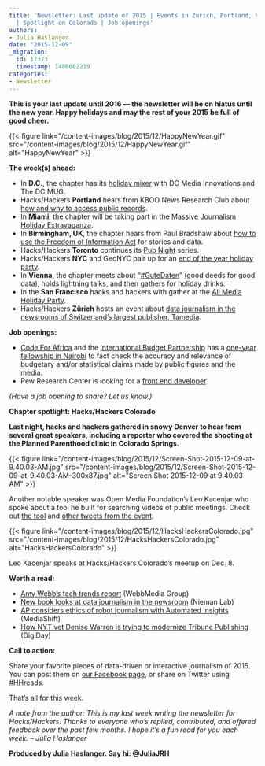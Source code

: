 ```yaml
---
title: 'Newsletter: Last update of 2015 | Events in Zurich, Portland, Vienna and more
  | Spotlight on Colorado | Job openings'
authors:
- Julia Haslanger
date: "2015-12-09"
_migration:
  id: 17373
  timestamp: 1486602219
categories:
- Newsletter
---
```


**This is your last update until 2016 — the newsletter will be on hiatus until the new year. Happy holidays and may the rest of your 2015 be full of good cheer.**

{{< figure link="/content-images/blog/2015/12/HappyNewYear.gif" src="/content-images/blog/2015/12/HappyNewYear.gif" alt="HappyNewYear" >}}

**The week(s) ahead:**

  * In **D.C.**, the chapter has its [holiday mixer][1] with DC Media Innovations and The DC MUG. 
  * Hacks/Hackers **Portland** hears from KBOO News Research Club about [how and why to access public records][2]. 
  * In **Miami**, the chapter will be taking part in the [Massive Journalism Holiday Extravaganza][3]. 
  * In **Birmingham, UK**, the chapter hears from Paul Bradshaw about [how to use the Freedom of Information Act][4] for stories and data. 
  * Hacks/Hackers **Toronto** continues its [Pub Night][5] series. 
  * Hacks/Hackers **NYC** and GeoNYC pair up for an [end of the year holiday party][6]. 
  * In **Vienna**, the chapter meets about “[#GuteDaten][7]” (good deeds for good data), holds lightning talks, and then gathers for holiday drinks. 
  * In the **San Francisco** hacks and hackers with gather at the [All Media Holiday Party][8].
  * Hacks/Hackers **Zürich** hosts an event about [data journalism in the newsrooms of Switzerland&#8217;s largest publisher, Tamedia][9].

**Job openings:**

  * [Code For Africa][10] and the [International Budget Partnership][11] has a [one-year fellowship in Nairobi][12] to fact check the accuracy and relevance of budgetary and/or statistical claims made by public figures and the media.
  * Pew Research Center is looking for a [front end developer][13].

_(Have a job opening to share? Let us know.)_

**Chapter spotlight: Hacks/Hackers Colorado**

**Last night, hacks and hackers gathered in snowy Denver to hear from several great speakers, including a reporter who covered the shooting at the Planned Parenthood clinic in Colorado Springs.**

{{< figure link="/content-images/blog/2015/12/Screen-Shot-2015-12-09-at-9.40.03-AM.jpg" src="/content-images/blog/2015/12/Screen-Shot-2015-12-09-at-9.40.03-AM-300x87.jpg" alt="Screen Shot 2015-12-09 at 9.40.03 AM" >}}

Another notable speaker was Open Media Foundation’s Leo Kacenjar who spoke about a tool he built for searching videos of public meetings. Check out [the tool][14] and [other tweets from the event][15].  

{{< figure link="/content-images/blog/2015/12/HacksHackersColorado.jpg" src="/content-images/blog/2015/12/HacksHackersColorado.jpg" alt="HacksHackersColorado" >}}

Leo Kacenjar speaks at Hacks/Hackers Colorado’s meetup on Dec. 8.

**Worth a read:**

  * [Amy Webb’s tech trends report][16] (WebbMedia Group)
  * [New book looks at data journalism in the newsroom][17] (Nieman Lab) 
  * [AP considers ethics of robot journalism with Automated Insights][18] (MediaShift)
  * [How NYT vet Denise Warren is trying to modernize Tribune Publishing][19] (DigiDay)

**Call to action:**

Share your favorite pieces of data-driven or interactive journalism of 2015. You can post them on [our Facebook page][20], or share on Twitter using [#HHreads][21].

That’s all for this week.

_A note from the author: This is my last week writing the newsletter for Hacks/Hackers. Thanks to everyone who’s replied, contributed, and offered feedback over the past few months. I hope it’s a fun read for you each week. &#8211; Julia Haslanger_

**Produced by Julia Haslanger. Say hi: @JuliaJRH**

 [1]: http://www.meetup.com/Hacks-Hackers-DC/events/226866386/
 [2]: http://www.meetup.com/HacksHackersPDX/events/227152601/
 [3]: http://www.meetup.com/Hacks-Hackers-Miami/events/226699928/
 [4]: http://www.meetup.com/Hacks-Hackers-Birmingham/events/227182235/
 [5]: http://www.meetup.com/Hacks-Hackers-Toronto/events/225210634/
 [6]: http://www.meetup.com/hacks-hackers-nyc/events/227231753/
 [7]: http://www.meetup.com/Hacks-Hackers-Vienna/events/227189558/
 [8]: http://www.meetup.com/hacksandhackers/events/227281070/
 [9]: http://www.meetup.com/Hacks-Hackers-Zurich/events/227160418/
 [10]: https://www.facebook.com/CodeForAfrica/
 [11]: https://www.facebook.com/InternationalBudgetPartnership/
 [12]: http://opportunities.codeforafrica.org/fact-check-fellowship-kenya/
 [13]: http://www.pewresearch.org/about/careers/front-end-developer-javascriptangular/
 [14]: http://www.shesaidhesaidproject.org/
 [15]: https://twitter.com/HacksHackersCO
 [16]: http://webbmediagroup.com/2016-trends
 [17]: http://www.niemanlab.org/2015/12/collaboration-computer-help-and-coding-a-new-book-looks-at-data-journalism-in-the-newsroom/
 [18]: http://mediashift.org/2015/12/the-ap-considers-ethics-of-robot-journalism-with-automated-insights/
 [19]: http://digiday.com/publishers/new-york-times-vet-denise-warren-trying-modernize-tribune-publishing/
 [20]: https://www.facebook.com/HacksHackers/
 [21]: https://twitter.com/search?q=%23hhreads